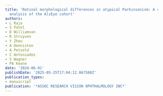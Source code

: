 ```yaml
---
title: 'Retinal morphological differences in atypical Parkinsonism: A crosssectional
  analysis of the AlzEye cohort'
authors:
- L Raja
- S Patel
- D Williamson
- R Struyven
- Y Zhou
- A Denniston
- A Petzold
- C Antoniades
- S Wagner
- PA Keane
date: '2024-06-01'
publishDate: '2025-05-25T17:04:12.067580Z'
publication_types:
- manuscript
publication: '*ASSOC RESEARCH VISION OPHTHALMOLOGY INC*'
---
```

